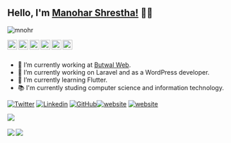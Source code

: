 ## Hello, I'm [Manohar Shrestha!](https://manoharstha.com.np) 🙏👋

<p align="left"> <img src="https://komarev.com/ghpvc/?username=mnohr&label=Views&color=blue&style=plastic" alt="mnohr" /> </p>

<a href="https://twitter.com/ManoharShrest16">
  <img align="left" alt="Manohar's Twitter" width="22px" src="https://cdn.jsdelivr.net/npm/simple-icons@v3/icons/twitter.svg" />
</a>
<a href="https://www.linkedin.com/in/mnohrstha/">
  <img align="left" alt="Manohar's Twitter" width="22px" src="https://cdn.jsdelivr.net/npm/simple-icons@v3/icons/linkedin.svg" />
</a>
<a href="https://github.com/mnohr">
  <img align="left" alt="Manohar's Github" width="22px" src="https://cdn.jsdelivr.net/npm/simple-icons@v3/icons/github.svg" />
</a>
<a href="https://www.instagram.com/manohar.stha/">
  <img align="left" alt="Manohar's Instagram" width="22px" src="https://cdn.jsdelivr.net/npm/simple-icons@v3/icons/instagram.svg" />
</a>
<a href="https://www.facebook.com/manoharshrestha17/">
  <img align="left" alt="Manohar's Facebook" width="22px" src="https://cdn.jsdelivr.net/npm/simple-icons@v3/icons/facebook.svg" />
</a>
<a href="https://www.youtube.com/channel/UCKwgK0sse5PKcaCiJZNhC7g">
  <img align="left" alt="HamroPedia.com" width="22px" src="https://cdn.jsdelivr.net/npm/simple-icons@v3/icons/youtube.svg" />
</a>

<br/>
<br/>

- 🔭 I’m currently working at [Butwal Web](https://butwalweb.com/).
- 🔭  I’m currently working on Laravel and as a WordPress developer.
- 🌱 I’m currently learning Flutter.
- 📚 I'm currently studing computer science and information technology.


[![Twitter](https://img.shields.io/twitter/follow/ManoharShrest16?style=social)](https://twitter.com/ManoharShrest16) [![Linkedin](https://img.shields.io/badge/-manohar-blue?style=flat-square&logo=Linkedin&logoColor=white&link=https://www.linkedin.com/in/mnohrstha/)](https://www.linkedin.com/in/mnohrstha/)
[![GitHub](https://img.shields.io/github/followers/mnohr?label=follow&style=social)](https://github.com/mnohr)[![website](https://img.shields.io/badge/CsitBlog-hamropedia.com-2648ff?style=flat-square&logo=google-chrome)](https://hamropedia.com) [![website](https://img.shields.io/badge/Website-manoharstha.com.np-yellow?style=plastic&logo=appveyor)](https://manoharstha.com.np)

<a href="https://github.com/mnohr">
  <img align="left" src="https://github-readme-stats.vercel.app/api?username=mnohr&hide=stars,contribs&count_private=true,&show_icons=true" />
</a>


<br/>
<br/> 
<a href="https://github.com/mnohr">
  <img align="left" src="https://github-readme-stats.vercel.app/api/pin/?username=mnohr&repo=mnohr.github.io" />
</a>

<a href="https://github.com/mnohr">
  <img align="left" src="https://github-readme-stats.vercel.app/api/top-langs/?username=mnohr&layout=compact" />
</a>
